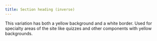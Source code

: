 ```yaml
---
title: Section heading (inverse)
---
```

This variation has both a yellow background and a white border. Used for specialty areas of the site like quizzes and other components with yellow backgrounds.